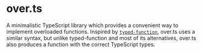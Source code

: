 # over.ts
A minimalistic TypeScript library which provides a convenient way to implement overloaded functions. Inspired by [`typed-function`](https://github.com/josdejong/typed-function/), over.ts uses a similar syntax, but unlike typed-function and most of its alternatives, over.ts also produces a function with the correct TypeScript types.
